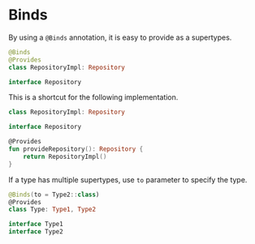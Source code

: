 # Binds
By using a `@Binds` annotation, it is easy to provide as a supertypes.

```kotlin
@Binds
@Provides
class RepositoryImpl: Repository

interface Repository
```

This is a shortcut for the following implementation.

```kotlin
class RepositoryImpl: Repository

interface Repository

@Provides
fun provideRepository(): Repository {
    return RepositoryImpl()
}
```

If a type has multiple supertypes, use `to` parameter to specify the type.

```kotlin
@Binds(to = Type2::class)
@Provides
class Type: Type1, Type2

interface Type1
interface Type2
```
